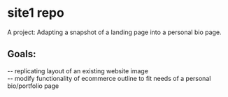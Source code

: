 # site1 repo
A project: Adapting a snapshot of a landing page into a personal bio page.

## Goals:
-- replicating layout of an existing website image <br>
-- modify functionality of ecommerce outline to fit needs of a personal bio/portfolio page<br>
